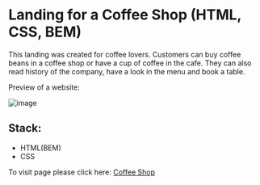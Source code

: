 <h1>Landing for a Coffee Shop (HTML, CSS, BEM)</h1>

This landing was created for coffee lovers. Customers can buy coffee beans in a coffee shop or have a cup of coffee in the cafe. They can also read history of the company, have a look in the menu and book a table. 

Preview of a website:

![image](https://github.com/user-attachments/assets/3febbbc0-9f01-4060-8fd5-11d06166cde4)

<h2>Stack:</h2>
<ul>
  <li>HTML(BEM)</li>
  <li>CSS</li>
</ul>

To visit page please click here: <a href="https://mariaantoshina.github.io/CoffeeShopLanding/">Coffee Shop</a>
